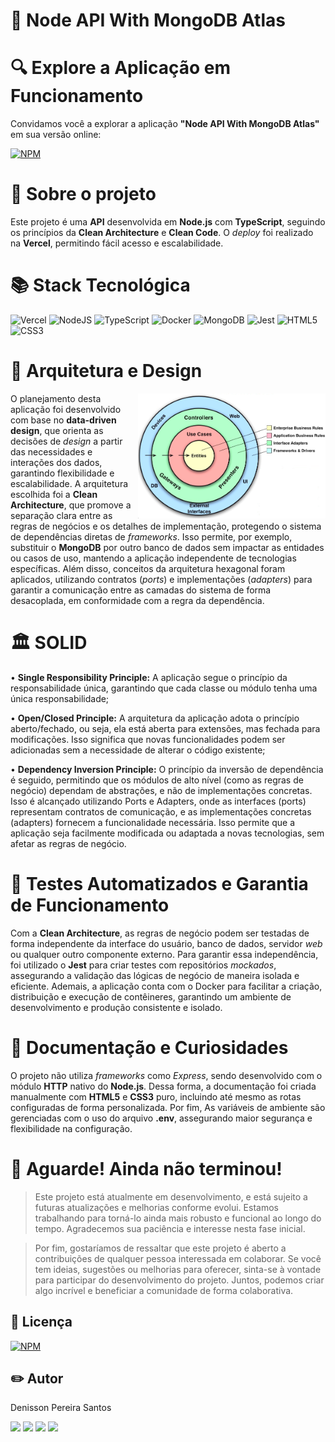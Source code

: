 # 📗 Node API With MongoDB Atlas

# 🔍 Explore a Aplicação em Funcionamento

Convidamos você a explorar a aplicação **"Node API With MongoDB Atlas"** em sua versão online: 

[![NPM](https://img.shields.io/badge/Clique%20Aqui-8A2BE2)](https://node-api-with-mongo-atlas.vercel.app/)

# 📑 Sobre o projeto 

Este projeto é uma **API** desenvolvida em **Node.js** com **TypeScript**, seguindo os princípios da **Clean Architecture** e **Clean Code**. O *deploy* foi realizado na **Vercel**, permitindo fácil acesso e escalabilidade.

# 📚 Stack Tecnológica

![Vercel](https://img.shields.io/badge/vercel-%23000000.svg?style=for-the-badge&logo=vercel&logoColor=white)
![NodeJS](https://img.shields.io/badge/node.js-6DA55F?style=for-the-badge&logo=node.js&logoColor=white)
![TypeScript](https://img.shields.io/badge/typescript-%23007ACC.svg?style=for-the-badge&logo=typescript&logoColor=white)
![Docker](https://img.shields.io/badge/docker-%230db7ed.svg?style=for-the-badge&logo=docker&logoColor=white)
![MongoDB](https://img.shields.io/badge/MongoDB-%234ea94b.svg?style=for-the-badge&logo=mongodb&logoColor=white)
![Jest](https://img.shields.io/badge/-jest-%23C21325?style=for-the-badge&logo=jest&logoColor=white)
![HTML5](https://img.shields.io/badge/html5-%23E34F26.svg?style=for-the-badge&logo=html5&logoColor=white)
![CSS3](https://img.shields.io/badge/css3-%231572B6.svg?style=for-the-badge&logo=css3&logoColor=white)

# 🧱 Arquitetura e Design

<img src="./github/clean.png" min-width="100px" max-width="100px" width="300px" align="right" alt="Computador iuriCode">

O planejamento desta aplicação foi desenvolvido com base no **data-driven design**, que orienta as decisões de *design* a partir das necessidades e interações dos dados, garantindo flexibilidade e escalabilidade. A arquitetura escolhida foi a **Clean Architecture**, que promove a separação clara entre as regras de negócios e os detalhes de implementação, protegendo o sistema de dependências diretas de *frameworks*. Isso permite, por exemplo, substituir o **MongoDB** por outro banco de dados sem impactar as entidades ou casos de uso, mantendo a aplicação independente de tecnologias específicas. Além disso, conceitos da arquitetura hexagonal foram aplicados, utilizando contratos (*ports*) e implementações (*adapters*) para garantir a comunicação entre as camadas do sistema de forma desacoplada, em conformidade com a regra da dependência.

# 🏛️ SOLID

• **Single Responsibility Principle:** A aplicação segue o princípio da responsabilidade única, garantindo que cada classe ou módulo tenha uma única responsabilidade;

• **Open/Closed Principle:** A arquitetura da aplicação adota o princípio aberto/fechado, ou seja, ela está aberta para extensões, mas fechada para modificações. Isso significa que novas funcionalidades podem ser adicionadas sem a necessidade de alterar o código existente;

• **Dependency Inversion Principle:** O princípio da inversão de dependência é seguido, permitindo que os módulos de alto nível (como as regras de negócio) dependam de abstrações, e não de implementações concretas. Isso é alcançado utilizando Ports e Adapters, onde as interfaces (ports) representam contratos de comunicação, e as implementações concretas (adapters) fornecem a funcionalidade necessária. Isso permite que a aplicação seja facilmente modificada ou adaptada a novas tecnologias, sem afetar as regras de negócio.

# 🧪 Testes Automatizados e Garantia de Funcionamento

Com a **Clean Architecture**, as regras de negócio podem ser testadas de forma independente da interface do usuário, banco de dados, servidor *web* ou qualquer outro componente externo. Para garantir essa independência, foi utilizado o **Jest** para criar testes com repositórios *mockados*, assegurando a validação das lógicas de negócio de maneira isolada e eficiente. Ademais, a aplicação conta com o Docker para facilitar a criação, distribuição e execução de contêineres, garantindo um ambiente de desenvolvimento e produção consistente e isolado.

# 📕 Documentação e Curiosidades

O projeto não utiliza *frameworks* como *Express*, sendo desenvolvido com o módulo **HTTP** nativo do **Node.js**. Dessa forma, a documentação foi criada manualmente com **HTML5** e **CSS3** puro, incluindo até mesmo as rotas configuradas de forma personalizada. Por fim, As variáveis de ambiente são gerenciadas com o uso do arquivo **.env**, assegurando maior segurança e flexibilidade na configuração.

# 🚨 Aguarde! Ainda não terminou!

>Este projeto está atualmente em desenvolvimento, e está sujeito a futuras atualizações e melhorias conforme evolui. Estamos trabalhando para torná-lo ainda mais robusto e funcional ao longo do tempo. Agradecemos sua paciência e interesse nesta fase inicial.

>Por fim, gostaríamos de ressaltar que este projeto é aberto a contribuições de qualquer pessoa interessada em colaborar. Se você tem ideias, sugestões ou melhorias para oferecer, sinta-se à vontade para participar do desenvolvimento do projeto. Juntos, podemos criar algo incrível e beneficiar a comunidade de forma colaborativa.

## 📜 Licença

[![NPM](https://img.shields.io/npm/l/react)](https://github.com/Denisson-Pereira/node-api-with-mongo-atlas/blob/main/LICENSE) 

## ✏️ Autor 

Denisson Pereira Santos

<div> 
<a href="https://www.linkedin.com/in/denissonpereira/" target="_blank"><img src="https://img.shields.io/badge/-LinkedIn-%230077B5?style=for-the-badge&logo=linkedin&logoColor=white"  target="_blank"></a> 
<a href="https://denissonpereira.com" target="_blank"><img src="https://img.shields.io/badge/Meu%20Site-%2333cc33?style=for-the-badge&logo=fontawesome&logoColor=white&logoWidth=15&labelColor=black"  target="_blank"></a> 
<a href="https://github.com/Denisson-Pereira" target="_blank"><img src="https://img.shields.io/badge/GitHub-%23181717?style=for-the-badge&logo=github&logoColor=white&logoWidth=15&labelColor=black"  target="_blank"></a> 
<a href="https://www.instagram.com/denisson_pereira1?igshid=OGQ5ZDc2ODk2ZA%3D%3D&utm_source=qr" target="_blank"><img src="https://img.shields.io/badge/-Instagram-%23E4405F?style=for-the-badge&logo=instagram&logoColor=white"></a>
</div>&nbsp;&nbsp;